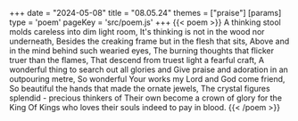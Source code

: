 +++
date = "2024-05-08"
title = "08.05.24"
themes = ["praise"]
[params]
  type = 'poem'
  pageKey = 'src/poem.js'
+++
{{< poem >}}
A thinking stool molds careless into dim light room,
It's thinking is not in the wood nor underneath,
Besides the creaking frame but in the flesh that sits,
Above and in the mind behind such wearied eyes,
The burning thoughts that flicker truer than the flames,
That descend from truest light a fearful craft,
A wonderful thing to search out all glories and 
Give praise and adoration in an outpouring metre,
So wonderful Your works my Lord and God come friend,
So beautiful the hands that made the ornate jewels,
The crystal figures splendid - precious thinkers of
Their own become a crown of glory for the King
Of Kings who loves their souls indeed to pay in blood.
{{< /poem >}}
